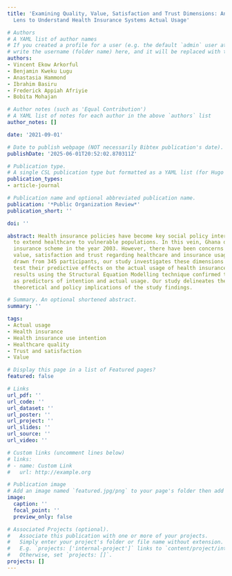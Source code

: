 ```yaml
---
title: 'Examining Quality, Value, Satisfaction and Trust Dimensions: An Empirical
  Lens to Understand Health Insurance Systems Actual Usage'

# Authors
# A YAML list of author names
# If you created a profile for a user (e.g. the default `admin` user at `content/authors/admin/`), 
# write the username (folder name) here, and it will be replaced with their full name and linked to their profile.
authors:
- Vincent Ekow Arkorful
- Benjamin Kweku Lugu
- Anastasia Hammond
- Ibrahim Basiru
- Frederick Appiah Afriyie
- Bobita Mohajan

# Author notes (such as 'Equal Contribution')
# A YAML list of notes for each author in the above `authors` list
author_notes: []

date: '2021-09-01'

# Date to publish webpage (NOT necessarily Bibtex publication's date).
publishDate: '2025-06-01T20:52:02.870311Z'

# Publication type.
# A single CSL publication type but formatted as a YAML list (for Hugo requirements).
publication_types:
- article-journal

# Publication name and optional abbreviated publication name.
publication: '*Public Organization Review*'
publication_short: ''

doi: ''

abstract: Health insurance policies have become key social policy interventions incepted
  to extend healthcare to vulnerable populations. In this vein, Ghana devised a health
  insurance scheme in the year 2003. However, there have been concerns about quality,
  value, satisfaction and trust regarding healthcare and insurance usage. Using data
  drawn from 345 participants, our study investigates these dimensions to empirically
  test their predictive effects on the actual usage of health insurance. Data analysis
  results using the Structural Equation Modelling technique confirmed these dimensions
  as predictors of intention and actual usage. Our study delineates the practical,
  theoretical and policy implications of the study findings.

# Summary. An optional shortened abstract.
summary: ''

tags:
- Actual usage
- Health insurance
- Health insurance use intention
- Healthcare quality
- Trust and satisfaction
- Value

# Display this page in a list of Featured pages?
featured: false

# Links
url_pdf: ''
url_code: ''
url_dataset: ''
url_poster: ''
url_project: ''
url_slides: ''
url_source: ''
url_video: ''

# Custom links (uncomment lines below)
# links:
# - name: Custom Link
#   url: http://example.org

# Publication image
# Add an image named `featured.jpg/png` to your page's folder then add a caption below.
image:
  caption: ''
  focal_point: ''
  preview_only: false

# Associated Projects (optional).
#   Associate this publication with one or more of your projects.
#   Simply enter your project's folder or file name without extension.
#   E.g. `projects: ['internal-project']` links to `content/project/internal-project/index.md`.
#   Otherwise, set `projects: []`.
projects: []
---
```


